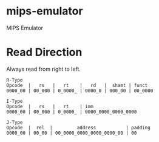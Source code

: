 # mips-emulator
MIPS Emulator

# Read Direction
Always read from right to left.

```
R-Type
Opcode  |   rs   |   rt    |   rd   |  shamt | funct
0000_00 | 00_000 | 0_0000_ | 0000_0 | 000_00 | 00_0000

I-Type
Opcode  |   rs   |   rt    | imm
0000_00 | 00_000 | 0_0000_ | 0000_0000_0000_0000

J-Type
Opcode  |  rel  |         address           | padding
0000_00 | 00_00 | 00_0000_0000_0000_0000_00 | 00
```
